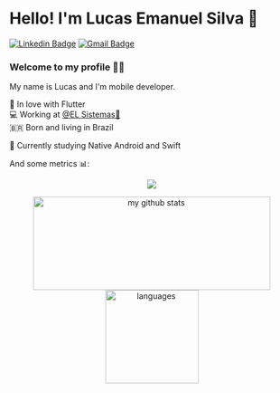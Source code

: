 # Hello! I'm Lucas Emanuel Silva 👋

[![Linkedin Badge](https://img.shields.io/badge/-LinkedIn-blue?style=flat-square&logo=Linkedin&logoColor=white&link=https://www.linkedin.com/in/lucas3g/)](https://www.linkedin.com/in/lucas3g/)
[![Gmail Badge](https://img.shields.io/badge/-Gmail-c14438?style=flat-square&logo=Gmail&logoColor=white&link=mailto:felipe.lima@agilize.com.br)](mailto:lucassilva080397@gmail.com)

### Welcome to my profile :man_technologist:

My name is Lucas and I'm mobile developer.

 💙  In love with Flutter<br>
 💻  Working at [@EL Sistemas🧡](https://www.elsistemas.com.br)<br>
 🇧🇷  Born and living in Brazil <br>
 
 📜 Currently studying Native Android and Swift <br>

And some metrics 📊:

<p align="center">
   <img src="https://github-profile-trophy.vercel.app/?username=lucas3g&column=7&theme=onedark"/>
</p>
<p align="center">
   <img src="https://github-readme-stats.vercel.app/api?username=lucas3g&show_icons=true&theme=tokyonight" alt="my github stats" width="420" height="165"/>
   <img src="https://github-readme-stats.vercel.app/api/top-langs/?username=lucas3g&layout=compact&theme=tokyonight" alt="languages" height="165">
</p>

<!-- ![Snake animation](https://github.com/lucas3g/lucas3g/blob/output/github-contribution-grid-snake.svg)

<h2>Total Profile Visits 🕵🏾‍♂️</h2>
<p align="center">
   <img src="https://profile-counter.glitch.me/lucas3g/count.svg" alt="Contador de Views"> 
</p> -->
